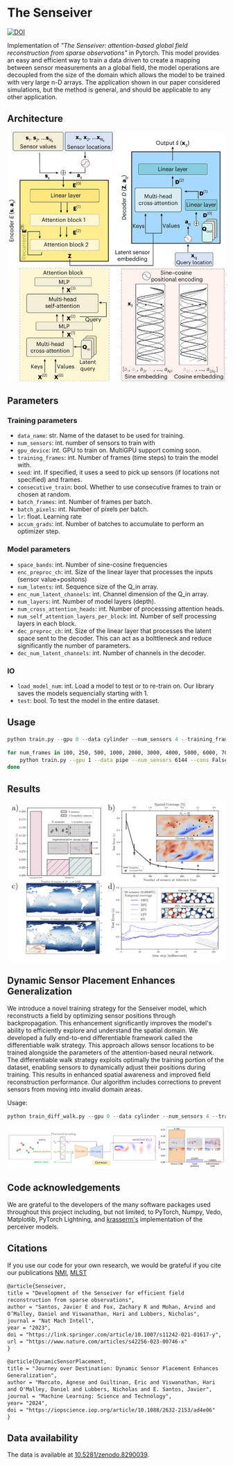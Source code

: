 # The Senseiver

[![DOI](https://zenodo.org/badge/694242193.svg)](https://zenodo.org/badge/latestdoi/694242193)



Implementation of *"The Senseiver: attention-based global field reconstruction from sparse observations"* in Pytorch. This model provides an easy and efficient way to train a data driven to create a mapping between sensor measurements an a global field, the model operations are decoupled from the size of the domain which allows the model to be trained with very large n-D arrays. The application shown in our paper considered simulations, but the method is general, and should be applicable to any other application.


## Architecture

<p align="center">
<img src="arq.png" width="500px"></img>
</p>

## Parameters

### Training parameters

- `data_name`: str.
Name of the dataset to be used for training.
- `num_sensors`: int.
number of sensors to train with
- `gpu_device`: int.
GPU to train on. MultiGPU support coming soon.
- `training_frames`: int.
Number of frames (time steps) to train the model with.
- `seed`: int.
If specified, it uses a seed to pick up sensors (if locations not specified) and frames.
- `consecutive_train`: bool.
Whether to use consecutive frames to train or chosen at random.
- `batch_frames`: int.
Number of frames per batch.
- `batch_pixels`: int.
Number of pixels per batch.
- `lr`: float.
Learning rate
- `accum_grads`: int.
Number of batches to accumulate to perform an optimizer step. 


### Model parameters

- `space_bands`: int.
Number of sine-cosine frequencies
- `enc_preproc_ch`: int.
Size of the linear layer that processes the inputs (sensor value+positons)
- `num_latents`: int.
Sequence size of the Q_in array.
- `enc_num_latent_channels`: int.
Channel dimension of the Q_in array.
- `num_layers`: int.
Number of model layers (depth).
- `num_cross_attention_heads`: int.
Number of processsing attention heads.
- `num_self_attention_layers_per_block`: int.
Number of self processing layers in each block.
- `dec_preproc_ch`: int.
Size of the linear layer that processes the latent space sent to the decoder. This can act as a bolttleneck and reduce significantly the number of parameters.
- `dec_num_latent_channels`: int.
Number of channels in the decoder.


### IO
- `load_model_num`: int.
Load a model to test or to re-train on. Our library saves the models sequencially starting with 1.
- `test`: bool.
To test the model in the entire dataset.



## Usage

```python
python train.py --gpu 0 --data cylinder --num_sensors 4 --training_frames 50 --cons False --seed 123 --enc_preproc 16 --dec_num_latent_channels 16 --enc_num_latent_channels 16 --num_latents 256 --dec_preproc_ch 16 --test False 
```


```bash
for num_frames in 100, 250, 500, 1000, 2000, 3000, 4000, 5000, 6000, 7000, 8000, 9000, 10000; do
    python train.py --gpu 1 --data pipe --num_sensors 6144 --cons False --seed 123 --enc_preproc 32 --dec_num_latent_channels 32 --enc_num_latent_channels 32 --num_latents 64 --dec_preproc_ch 32 --lr 1e-3 —training_frames $num_frames || break
done
```


## Results

<p align="center">
<img src="results.png" width="500px"></img>
</p>

## Dynamic Sensor Placement Enhances Generalization
We introduce a novel training strategy for the Senseiver model, which reconstructs a field by optimizing sensor positions through backpropagation. This enhancement significantly improves the model's ability to efficiently explore and understand the spatial domain. We developed a fully end-to-end differentiable framework called the differentiable walk strategy. This approach allows sensor locations to be trained alongside the parameters of the attention-based neural network. The differentiable walk strategy exploits optimally the training portion of the dataset, enabling sensors to dynamically adjust their positions during training. This results in enhanced spatial awareness and improved field reconstruction performance. Our algorithm includes corrections to prevent sensors from moving into invalid domain areas. 

Usage:
```python
python train_diff_walk.py --gpu 0 --data cylinder --num_sensors 4 --training_frames 50 --cons False --seed 123 --enc_preproc 16 --dec_num_latent_channels 16 --enc_num_latent_channels 16 --num_latents 256 --dec_preproc_ch 16 --test False 
```

<p align="center">
<img src="diff_walk.png"></img>
</p>


## Code acknowledgements

We are grateful to the developers of the many software packages used throughout this project including, but not limited, to PyTorch, Numpy, Vedo, Matplotlib, PyTorch Lightning, and [krasserm's](https://github.com/krasserm/perceiver-io) implementation of the perceiver models.

## Citations
If you use our code for your own research, we would be grateful if you cite our publications 
[NMI](https://www.nature.com/articles/s42256-023-00746-x), [MLST](https://iopscience.iop.org/article/10.1088/2632-2153/ad4e06/meta)
```
@article{Senseiver,
title = "Development of the Senseiver for efficient field reconstruction from sparse observations",
author = "Santos, Javier E and Fox, Zachary R and Mohan, Arvind and O’Malley, Daniel and Viswanathan, Hari and Lubbers, Nicholas",
journal = "Nat Mach Intell",
year = "2023",
doi = "https://link.springer.com/article/10.1007/s11242-021-01617-y",
url = "https://www.nature.com/articles/s42256-023-00746-x"
}
```
```
@article{DynamicSensorPlacement,
title = "Journey over Destination: Dynamic Sensor Placement Enhances Generalization",
author = "Marcato, Agnese and Guiltinan, Eric and Viswanathan, Hari and O'Malley, Daniel and Lubbers, Nicholas and E. Santos, Javier",
journal = "Machine Learning: Science and Technology",
year= "2024",
doi = "https://iopscience.iop.org/article/10.1088/2632-2153/ad4e06"
}

```


## Data availability
The data is available at [10.5281/zenodo.8290039](https://zenodo.org/record/8290040).
